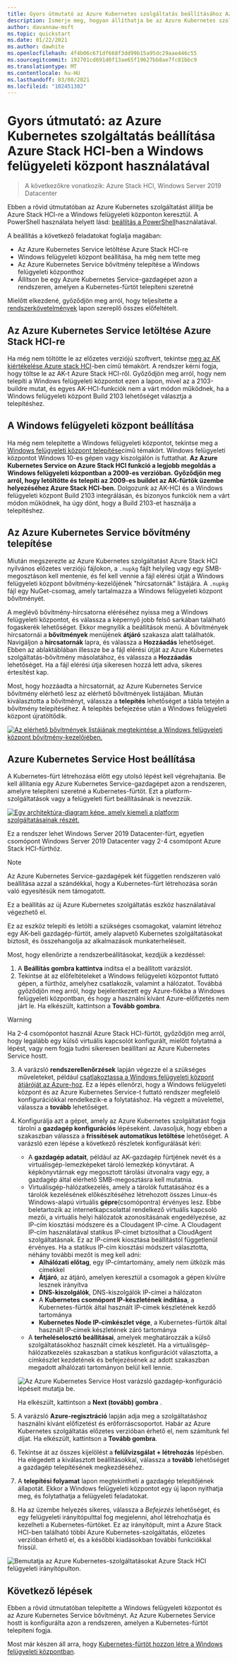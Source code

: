 ```yaml
---
title: Gyors útmutató az Azure Kubernetes szolgáltatás beállításához Azure Stack HCI-ben a Windows felügyeleti központ használatával
description: Ismerje meg, hogyan állíthatja be az Azure Kubernetes szolgáltatást a Azure Stack HCI-ben a Windows felügyeleti központon keresztül
author: davannaw-msft
ms.topic: quickstart
ms.date: 01/22/2021
ms.author: dawhite
ms.openlocfilehash: 4f4b06c671df668f3dd99b15a95dc29aae446c55
ms.sourcegitcommit: 192701cd691d0f13ae65f19627bb8ae7fc81bbc9
ms.translationtype: MT
ms.contentlocale: hu-HU
ms.lasthandoff: 03/08/2021
ms.locfileid: "102451302"
---
```

# <a name="quickstart-set-up-azure-kubernetes-service-on-azure-stack-hci-using-windows-admin-center"></a>Gyors útmutató: az Azure Kubernetes szolgáltatás beállítása Azure Stack HCI-ben a Windows felügyeleti központ használatával

> A következőkre vonatkozik: Azure Stack HCI, Windows Server 2019 Datacenter

Ebben a rövid útmutatóban az Azure Kubernetes szolgáltatást állítja be Azure Stack HCI-re a Windows felügyeleti központon keresztül. A PowerShell használata helyett lásd: [beállítás a PowerShell](setup-powershell.md)használatával.

A beállítás a következő feladatokat foglalja magában:

* Az Azure Kubernetes Service letöltése Azure Stack HCI-re
* Windows felügyeleti központ beállítása, ha még nem tette meg
* Az Azure Kubernetes Service bővítmény telepítése a Windows felügyeleti központhoz
* Állítson be egy Azure Kubernetes Service-gazdagépet azon a rendszeren, amelyen a Kubernetes-fürtöt telepíteni szeretné

Mielőtt elkezdené, győződjön meg arról, hogy teljesítette a [rendszerkövetelmények](.\system-requirements.md) lapon szereplő összes előfeltételt.

## <a name="download-azure-kubernetes-service-on-azure-stack-hci"></a>Az Azure Kubernetes Service letöltése Azure Stack HCI-re

Ha még nem töltötte le az előzetes verziójú szoftvert, tekintse [meg az AK kiértékelése Azure stack HCI](https://aka.ms/AKS-HCI-Evaluate)-ben című témakört. A rendszer kérni fogja, hogy töltse le az AK-t Azure Stack HCI-ről. Győződjön meg arról, hogy nem telepíti a Windows felügyeleti központot ezen a lapon, mivel az a 2103-buildre mutat, és egyes AK-HCI-funkciók nem a várt módon működnek, ha a Windows felügyeleti központ Build 2103 lehetőséget választja a telepítéshez. 

## <a name="setting-up-windows-admin-center"></a>A Windows felügyeleti központ beállítása

Ha még nem telepítette a Windows felügyeleti központot, tekintse meg a [Windows felügyeleti központ telepítése](http://aka.ms/aks-hci-wac-2009)című témakört. Windows felügyeleti központot Windows 10-es gépen vagy kiszolgálón is futtathat. **Az Azure Kubernetes Service on Azure Stack HCI funkció a legjobb megoldás a Windows felügyeleti központban a 2009-es verzióban. Győződjön meg arról, hogy letöltötte és telepíti az 2009-es buildet az AK-fürtök üzembe helyezéséhez Azure Stack HCI-ben.** Dolgozunk az AK-HCI és a Windows felügyeleti központ Build 2103 integrálásán, és bizonyos funkciók nem a várt módon működnek, ha úgy dönt, hogy a Build 2103-et használja a telepítéshez.

## <a name="installing-the-azure-kubernetes-service-extension"></a>Az Azure Kubernetes Service bővítmény telepítése

Miután megszerezte az Azure Kubernetes szolgáltatást Azure Stack HCI nyilvános előzetes verziójú fájlokon, a `.nupkg` fájlt helyileg vagy egy SMB-megosztáson kell mentenie, és fel kell vennie a fájl elérési útját a Windows felügyeleti központ bővítmény-kezelőjének "hírcsatornák" listájára. A `.nupkg` fájl egy NuGet-csomag, amely tartalmazza a Windows felügyeleti központ bővítményét.

A meglévő bővítmény-hírcsatorna eléréséhez nyissa meg a Windows felügyeleti központot, és válassza a képernyő jobb felső sarkában található fogaskerék lehetőséget. Ekkor megnyílik a beállítások menü. A bővítmények hírcsatornái a **bővítmények** menüjének **átjáró** szakasza alatt találhatók. Navigáljon a **hírcsatornák** lapra, és válassza a **Hozzáadás** lehetőséget. Ebben az ablaktáblában illessze be a fájl elérési útját az Azure Kubernetes szolgáltatás-bővítmény másolatához, és válassza a **Hozzáadás** lehetőséget. Ha a fájl elérési útja sikeresen hozzá lett adva, sikeres értesítést kap. 

Most, hogy hozzáadta a hírcsatornát, az Azure Kubernetes Service bővítmény elérhető lesz az elérhető bővítmények listájában. Miután kiválasztotta a bővítményt, válassza a **telepítés** lehetőséget a tábla tetején a bővítmény telepítéséhez. A telepítés befejezése után a Windows felügyeleti központ újratöltődik. 

[![Az elérhető bővítmények listájának megtekintése a Windows felügyeleti központ bővítmény-kezelőjében. ](.\media\setup\extension-manager.png)](.\media\setup\extension-manager.png#lightbox)

## <a name="setting-up-an-azure-kubernetes-service-host"></a>Azure Kubernetes Service Host beállítása

A Kubernetes-fürt létrehozása előtt egy utolsó lépést kell végrehajtania. Be kell állítania egy Azure Kubernetes Service-gazdagépet azon a rendszeren, amelyre telepíteni szeretné a Kubernetes-fürtöt. Ezt a platform-szolgáltatások vagy a felügyeleti fürt beállításának is nevezzük.  

[![Egy architektúra-diagram képe, amely kiemeli a platform szolgáltatásainak részét.](.\media\setup\aks-hci-architecture-focused.png)](.\media\setup\aks-hci-architecture-focused.png) 

Ez a rendszer lehet Windows Server 2019 Datacenter-fürt, egyetlen csomópont Windows Server 2019 Datacenter vagy 2-4 csomópont Azure Stack HCI-fürthöz. 

> [!NOTE] 
> Az Azure Kubernetes Service-gazdagépek két független rendszeren való beállítása azzal a szándékkal, hogy a Kubernetes-fürt létrehozása során való egyesítésük nem támogatott. 

Ez a beállítás az új Azure Kubernetes szolgáltatás eszköz használatával végezhető el. 

Ez az eszköz telepíti és letölti a szükséges csomagokat, valamint létrehoz egy AK-beli gazdagép-fürtöt, amely alapvető Kubernetes szolgáltatásokat biztosít, és összehangolja az alkalmazások munkaterheléseit. 

Most, hogy ellenőrizte a rendszerbeállításokat, kezdjük a kezdéssel: 
1. A **Beállítás gombra kattintva** indítsa el a beállított varázslót.
2. Tekintse át az előfeltételeket a Windows felügyeleti központot futtató gépen, a fürthöz, amelyhez csatlakozik, valamint a hálózatot. Továbbá győződjön meg arról, hogy bejelentkezett egy Azure-fiókba a Windows felügyeleti központban, és hogy a használni kívánt Azure-előfizetés nem járt le. Ha elkészült, kattintson a **Tovább gombra**.

> [!WARNING]
> Ha 2-4 csomópontot használ Azure Stack HCI-fürtöt, győződjön meg arról, hogy legalább egy külső virtuális kapcsolót konfigurált, mielőtt folytatná a lépést, vagy nem fogja tudni sikeresen beállítani az Azure Kubernetes Service hostt.

3. A varázsló **rendszerellenőrzések** lapján végezze el a szükséges műveleteket, például [csatlakoztassa a Windows felügyeleti központ átjáróját az Azure-hoz](/windows-server/manage/windows-admin-center/azure/azure-integration). Ez a lépés ellenőrzi, hogy a Windows felügyeleti központ és az Azure Kubernetes Service-t futtató rendszer megfelelő konfigurációkkal rendelkezik-e a folytatáshoz. Ha végzett a művelettel, válassza a **tovább** lehetőséget.
4. Konfigurálja azt a gépet, amely az Azure Kubernetes szolgáltatást fogja tárolni a **gazdagép konfigurációs** lépéseként. Javasoljuk, hogy ebben a szakaszban válassza a **frissítések automatikus letöltése** lehetőséget. A varázsló ezen lépése a következő részletek konfigurálását kéri:
    * A **gazdagép adatait**, például az AK-gazdagép fürtjének nevét és a virtuálisgép-lemezképeket tároló lemezkép könyvtárat. A képkönyvtárnak egy megosztott tárolási útvonalra vagy egy, a gazdagép által elérhető SMB-megosztásra kell mutatnia.
    * Virtuálisgép-hálózatkezelés, amely a tárolók futtatásához és a tárolók kezelésének előkészítéséhez létrehozott összes Linux-és Windows-alapú virtuális **gépre**(csomópontra) érvényes lesz. Ebbe beletartozik az internetkapcsolattal rendelkező virtuális kapcsoló mezői, a virtuális helyi hálózatok azonosításának engedélyezése, az IP-cím kiosztási módszere és a Cloudagent IP-címe. A Cloudagent IP-cím használatával statikus IP-címet biztosíthat a CloudAgent szolgáltatásnak. Ez az IP-címek kiosztása beállítástól függetlenül érvényes. Ha a statikus IP-cím kiosztási módszert választotta, néhány további mezőt is meg kell adni:
      - **Alhálózati előtag**, egy IP-címtartomány, amely nem ütközik más címekkel
      - **Átjáró**, az átjáró, amelyen keresztül a csomagok a gépen kívülre lesznek irányítva
      - **DNS-kiszolgálók**, DNS-kiszolgálók IP-címei a hálózaton
      - A **Kubernetes csomópont IP-készletének indítása**, a Kubernetes-fürtök által használt IP-címek készletének kezdő tartománya
      - **Kubernetes Node IP-címkészlet vége**, a Kubernetes-fürtök által használt IP-címek készletének záró tartománya
    * A **terheléselosztó beállításai**, amelyek meghatározzák a külső szolgáltatásokhoz használt címek készletét. Ha a virtuálisgép-hálózatkezelés szakaszban a statikus konfigurációt választotta, a címkészlet kezdetének és befejezésének az adott szakaszban megadott alhálózati tartományon belül kell lennie. 

    ![Az Azure Kubernetes Service Host varázsló gazdagép-konfiguráció lépéseit mutatja be.](.\media\setup\host-configuration.png)
    
    Ha elkészült, kattintson a **Next (tovább) gombra** .

5. A varázsló **Azure-regisztráció** lapján adja meg a szolgáltatáshoz használni kívánt előfizetést és erőforráscsoportot. Habár az Azure Kubernetes szolgáltatás előzetes verzióban érhető el, nem számítunk fel díjat. Ha elkészült, kattintson a **Tovább gombra**.
6. Tekintse át az összes kijelölést a **felülvizsgálat + létrehozás** lépésben. Ha elégedett a kiválasztott beállításokkal, válassza a **tovább** lehetőséget a gazdagép telepítésének megkezdéséhez. 
7. A **telepítési folyamat** lapon megtekintheti a gazdagép telepítőjének állapotát. Ekkor a Windows felügyeleti központot egy új lapon nyithatja meg, és folytathatja a felügyeleti feladatokat. 
8. Ha az üzembe helyezés sikeres, válassza a *Befejezés* lehetőséget, és egy felügyeleti irányítópulttal fog megjelenni, ahol létrehozhatja és kezelheti a Kubernetes-fürtöket. Ez az irányítópult, mint a Azure Stack HCI-ben található többi Azure Kubernetes-szolgáltatás, előzetes verzióban érhető el, és a későbbi kiadásokban további funkciókkal frissül.
 
  ![Bemutatja az Azure Kubernetes-szolgáltatásokat Azure Stack HCI felügyeleti irányítópulton.](.\media\setup\dashboard.png)
 
## <a name="next-steps"></a>Következő lépések

Ebben a rövid útmutatóban telepítette a Windows felügyeleti központot és az Azure Kubernetes Service bővítményt. Az Azure Kubernetes Service hostt is konfigurálta azon a rendszeren, amelyen a Kubernetes-fürtöt telepíteni fogja.

Most már készen áll arra, hogy [Kubernetes-fürtöt hozzon létre a Windows felügyeleti központban](create-kubernetes-cluster.md).
